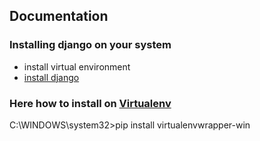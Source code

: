 <h2>Documentation</h2>
<h3>Installing django on your system</h3>
<nav>
	<ul>
		<li>install virtual environment</li>
		<li><a ="#down" href=""> install django </a></li>
	</ul>
</nav>



<h3>Here how to install on <a href="">Virtualenv</a> </h3>
<p>
<p>C:\WINDOWS\system32>pip install virtualenvwrapper-win</p>
